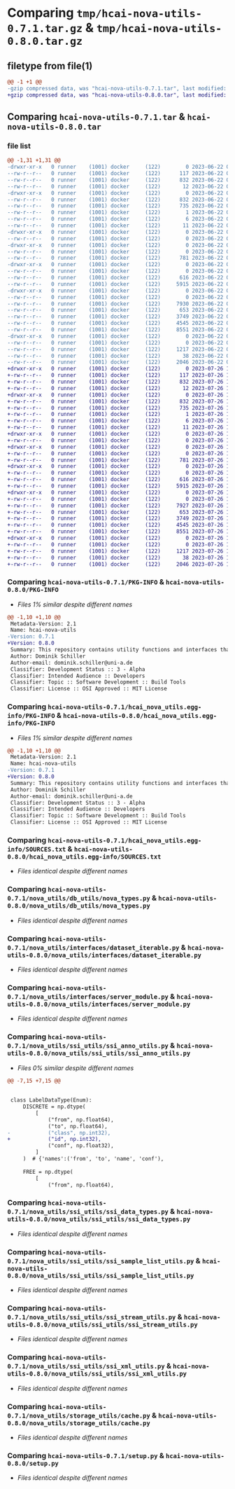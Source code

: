 # Comparing `tmp/hcai-nova-utils-0.7.1.tar.gz` & `tmp/hcai-nova-utils-0.8.0.tar.gz`

## filetype from file(1)

```diff
@@ -1 +1 @@
-gzip compressed data, was "hcai-nova-utils-0.7.1.tar", last modified: Thu Jun 22 07:31:50 2023, max compression
+gzip compressed data, was "hcai-nova-utils-0.8.0.tar", last modified: Wed Jul 26 13:35:06 2023, max compression
```

## Comparing `hcai-nova-utils-0.7.1.tar` & `hcai-nova-utils-0.8.0.tar`

### file list

```diff
@@ -1,31 +1,31 @@
-drwxr-xr-x   0 runner    (1001) docker     (122)        0 2023-06-22 07:31:50.654689 hcai-nova-utils-0.7.1/
--rw-r--r--   0 runner    (1001) docker     (122)      117 2023-06-22 07:31:42.000000 hcai-nova-utils-0.7.1/MANIFEST.in
--rw-r--r--   0 runner    (1001) docker     (122)      832 2023-06-22 07:31:50.654689 hcai-nova-utils-0.7.1/PKG-INFO
--rw-r--r--   0 runner    (1001) docker     (122)       12 2023-06-22 07:31:42.000000 hcai-nova-utils-0.7.1/README.md
-drwxr-xr-x   0 runner    (1001) docker     (122)        0 2023-06-22 07:31:50.654689 hcai-nova-utils-0.7.1/hcai_nova_utils.egg-info/
--rw-r--r--   0 runner    (1001) docker     (122)      832 2023-06-22 07:31:50.000000 hcai-nova-utils-0.7.1/hcai_nova_utils.egg-info/PKG-INFO
--rw-r--r--   0 runner    (1001) docker     (122)      735 2023-06-22 07:31:50.000000 hcai-nova-utils-0.7.1/hcai_nova_utils.egg-info/SOURCES.txt
--rw-r--r--   0 runner    (1001) docker     (122)        1 2023-06-22 07:31:50.000000 hcai-nova-utils-0.7.1/hcai_nova_utils.egg-info/dependency_links.txt
--rw-r--r--   0 runner    (1001) docker     (122)        6 2023-06-22 07:31:50.000000 hcai-nova-utils-0.7.1/hcai_nova_utils.egg-info/requires.txt
--rw-r--r--   0 runner    (1001) docker     (122)       11 2023-06-22 07:31:50.000000 hcai-nova-utils-0.7.1/hcai_nova_utils.egg-info/top_level.txt
-drwxr-xr-x   0 runner    (1001) docker     (122)        0 2023-06-22 07:31:50.654689 hcai-nova-utils-0.7.1/nova_utils/
--rw-r--r--   0 runner    (1001) docker     (122)        0 2023-06-22 07:31:42.000000 hcai-nova-utils-0.7.1/nova_utils/__init__.py
-drwxr-xr-x   0 runner    (1001) docker     (122)        0 2023-06-22 07:31:50.654689 hcai-nova-utils-0.7.1/nova_utils/db_utils/
--rw-r--r--   0 runner    (1001) docker     (122)        0 2023-06-22 07:31:42.000000 hcai-nova-utils-0.7.1/nova_utils/db_utils/__init__.py
--rw-r--r--   0 runner    (1001) docker     (122)      781 2023-06-22 07:31:42.000000 hcai-nova-utils-0.7.1/nova_utils/db_utils/nova_types.py
-drwxr-xr-x   0 runner    (1001) docker     (122)        0 2023-06-22 07:31:50.654689 hcai-nova-utils-0.7.1/nova_utils/interfaces/
--rw-r--r--   0 runner    (1001) docker     (122)        0 2023-06-22 07:31:42.000000 hcai-nova-utils-0.7.1/nova_utils/interfaces/__init__.py
--rw-r--r--   0 runner    (1001) docker     (122)      616 2023-06-22 07:31:42.000000 hcai-nova-utils-0.7.1/nova_utils/interfaces/dataset_iterable.py
--rw-r--r--   0 runner    (1001) docker     (122)     5915 2023-06-22 07:31:42.000000 hcai-nova-utils-0.7.1/nova_utils/interfaces/server_module.py
-drwxr-xr-x   0 runner    (1001) docker     (122)        0 2023-06-22 07:31:50.654689 hcai-nova-utils-0.7.1/nova_utils/ssi_utils/
--rw-r--r--   0 runner    (1001) docker     (122)        0 2023-06-22 07:31:42.000000 hcai-nova-utils-0.7.1/nova_utils/ssi_utils/__init__.py
--rw-r--r--   0 runner    (1001) docker     (122)     7930 2023-06-22 07:31:42.000000 hcai-nova-utils-0.7.1/nova_utils/ssi_utils/ssi_anno_utils.py
--rw-r--r--   0 runner    (1001) docker     (122)      653 2023-06-22 07:31:42.000000 hcai-nova-utils-0.7.1/nova_utils/ssi_utils/ssi_data_types.py
--rw-r--r--   0 runner    (1001) docker     (122)     3749 2023-06-22 07:31:42.000000 hcai-nova-utils-0.7.1/nova_utils/ssi_utils/ssi_sample_list_utils.py
--rw-r--r--   0 runner    (1001) docker     (122)     4545 2023-06-22 07:31:42.000000 hcai-nova-utils-0.7.1/nova_utils/ssi_utils/ssi_stream_utils.py
--rw-r--r--   0 runner    (1001) docker     (122)     8551 2023-06-22 07:31:42.000000 hcai-nova-utils-0.7.1/nova_utils/ssi_utils/ssi_xml_utils.py
-drwxr-xr-x   0 runner    (1001) docker     (122)        0 2023-06-22 07:31:50.654689 hcai-nova-utils-0.7.1/nova_utils/storage_utils/
--rw-r--r--   0 runner    (1001) docker     (122)        0 2023-06-22 07:31:42.000000 hcai-nova-utils-0.7.1/nova_utils/storage_utils/__init__.py
--rw-r--r--   0 runner    (1001) docker     (122)     1217 2023-06-22 07:31:42.000000 hcai-nova-utils-0.7.1/nova_utils/storage_utils/cache.py
--rw-r--r--   0 runner    (1001) docker     (122)       38 2023-06-22 07:31:50.654689 hcai-nova-utils-0.7.1/setup.cfg
--rw-r--r--   0 runner    (1001) docker     (122)     2046 2023-06-22 07:31:42.000000 hcai-nova-utils-0.7.1/setup.py
+drwxr-xr-x   0 runner    (1001) docker     (122)        0 2023-07-26 13:35:06.315693 hcai-nova-utils-0.8.0/
+-rw-r--r--   0 runner    (1001) docker     (122)      117 2023-07-26 13:34:55.000000 hcai-nova-utils-0.8.0/MANIFEST.in
+-rw-r--r--   0 runner    (1001) docker     (122)      832 2023-07-26 13:35:06.315693 hcai-nova-utils-0.8.0/PKG-INFO
+-rw-r--r--   0 runner    (1001) docker     (122)       12 2023-07-26 13:34:55.000000 hcai-nova-utils-0.8.0/README.md
+drwxr-xr-x   0 runner    (1001) docker     (122)        0 2023-07-26 13:35:06.315693 hcai-nova-utils-0.8.0/hcai_nova_utils.egg-info/
+-rw-r--r--   0 runner    (1001) docker     (122)      832 2023-07-26 13:35:06.000000 hcai-nova-utils-0.8.0/hcai_nova_utils.egg-info/PKG-INFO
+-rw-r--r--   0 runner    (1001) docker     (122)      735 2023-07-26 13:35:06.000000 hcai-nova-utils-0.8.0/hcai_nova_utils.egg-info/SOURCES.txt
+-rw-r--r--   0 runner    (1001) docker     (122)        1 2023-07-26 13:35:06.000000 hcai-nova-utils-0.8.0/hcai_nova_utils.egg-info/dependency_links.txt
+-rw-r--r--   0 runner    (1001) docker     (122)        6 2023-07-26 13:35:06.000000 hcai-nova-utils-0.8.0/hcai_nova_utils.egg-info/requires.txt
+-rw-r--r--   0 runner    (1001) docker     (122)       11 2023-07-26 13:35:06.000000 hcai-nova-utils-0.8.0/hcai_nova_utils.egg-info/top_level.txt
+drwxr-xr-x   0 runner    (1001) docker     (122)        0 2023-07-26 13:35:06.315693 hcai-nova-utils-0.8.0/nova_utils/
+-rw-r--r--   0 runner    (1001) docker     (122)        0 2023-07-26 13:34:55.000000 hcai-nova-utils-0.8.0/nova_utils/__init__.py
+drwxr-xr-x   0 runner    (1001) docker     (122)        0 2023-07-26 13:35:06.315693 hcai-nova-utils-0.8.0/nova_utils/db_utils/
+-rw-r--r--   0 runner    (1001) docker     (122)        0 2023-07-26 13:34:55.000000 hcai-nova-utils-0.8.0/nova_utils/db_utils/__init__.py
+-rw-r--r--   0 runner    (1001) docker     (122)      781 2023-07-26 13:34:55.000000 hcai-nova-utils-0.8.0/nova_utils/db_utils/nova_types.py
+drwxr-xr-x   0 runner    (1001) docker     (122)        0 2023-07-26 13:35:06.315693 hcai-nova-utils-0.8.0/nova_utils/interfaces/
+-rw-r--r--   0 runner    (1001) docker     (122)        0 2023-07-26 13:34:55.000000 hcai-nova-utils-0.8.0/nova_utils/interfaces/__init__.py
+-rw-r--r--   0 runner    (1001) docker     (122)      616 2023-07-26 13:34:55.000000 hcai-nova-utils-0.8.0/nova_utils/interfaces/dataset_iterable.py
+-rw-r--r--   0 runner    (1001) docker     (122)     5915 2023-07-26 13:34:55.000000 hcai-nova-utils-0.8.0/nova_utils/interfaces/server_module.py
+drwxr-xr-x   0 runner    (1001) docker     (122)        0 2023-07-26 13:35:06.315693 hcai-nova-utils-0.8.0/nova_utils/ssi_utils/
+-rw-r--r--   0 runner    (1001) docker     (122)        0 2023-07-26 13:34:55.000000 hcai-nova-utils-0.8.0/nova_utils/ssi_utils/__init__.py
+-rw-r--r--   0 runner    (1001) docker     (122)     7927 2023-07-26 13:34:55.000000 hcai-nova-utils-0.8.0/nova_utils/ssi_utils/ssi_anno_utils.py
+-rw-r--r--   0 runner    (1001) docker     (122)      653 2023-07-26 13:34:55.000000 hcai-nova-utils-0.8.0/nova_utils/ssi_utils/ssi_data_types.py
+-rw-r--r--   0 runner    (1001) docker     (122)     3749 2023-07-26 13:34:55.000000 hcai-nova-utils-0.8.0/nova_utils/ssi_utils/ssi_sample_list_utils.py
+-rw-r--r--   0 runner    (1001) docker     (122)     4545 2023-07-26 13:34:55.000000 hcai-nova-utils-0.8.0/nova_utils/ssi_utils/ssi_stream_utils.py
+-rw-r--r--   0 runner    (1001) docker     (122)     8551 2023-07-26 13:34:55.000000 hcai-nova-utils-0.8.0/nova_utils/ssi_utils/ssi_xml_utils.py
+drwxr-xr-x   0 runner    (1001) docker     (122)        0 2023-07-26 13:35:06.315693 hcai-nova-utils-0.8.0/nova_utils/storage_utils/
+-rw-r--r--   0 runner    (1001) docker     (122)        0 2023-07-26 13:34:55.000000 hcai-nova-utils-0.8.0/nova_utils/storage_utils/__init__.py
+-rw-r--r--   0 runner    (1001) docker     (122)     1217 2023-07-26 13:34:55.000000 hcai-nova-utils-0.8.0/nova_utils/storage_utils/cache.py
+-rw-r--r--   0 runner    (1001) docker     (122)       38 2023-07-26 13:35:06.315693 hcai-nova-utils-0.8.0/setup.cfg
+-rw-r--r--   0 runner    (1001) docker     (122)     2046 2023-07-26 13:34:55.000000 hcai-nova-utils-0.8.0/setup.py
```

### Comparing `hcai-nova-utils-0.7.1/PKG-INFO` & `hcai-nova-utils-0.8.0/PKG-INFO`

 * *Files 1% similar despite different names*

```diff
@@ -1,10 +1,10 @@
 Metadata-Version: 2.1
 Name: hcai-nova-utils
-Version: 0.7.1
+Version: 0.8.0
 Summary: This repository contains utility functions and interfaces that can be used to interact with the NOVA annotation tool.
 Author: Dominik Schiller
 Author-email: dominik.schiller@uni-a.de
 Classifier: Development Status :: 3 - Alpha
 Classifier: Intended Audience :: Developers
 Classifier: Topic :: Software Development :: Build Tools
 Classifier: License :: OSI Approved :: MIT License
```

### Comparing `hcai-nova-utils-0.7.1/hcai_nova_utils.egg-info/PKG-INFO` & `hcai-nova-utils-0.8.0/hcai_nova_utils.egg-info/PKG-INFO`

 * *Files 1% similar despite different names*

```diff
@@ -1,10 +1,10 @@
 Metadata-Version: 2.1
 Name: hcai-nova-utils
-Version: 0.7.1
+Version: 0.8.0
 Summary: This repository contains utility functions and interfaces that can be used to interact with the NOVA annotation tool.
 Author: Dominik Schiller
 Author-email: dominik.schiller@uni-a.de
 Classifier: Development Status :: 3 - Alpha
 Classifier: Intended Audience :: Developers
 Classifier: Topic :: Software Development :: Build Tools
 Classifier: License :: OSI Approved :: MIT License
```

### Comparing `hcai-nova-utils-0.7.1/hcai_nova_utils.egg-info/SOURCES.txt` & `hcai-nova-utils-0.8.0/hcai_nova_utils.egg-info/SOURCES.txt`

 * *Files identical despite different names*

### Comparing `hcai-nova-utils-0.7.1/nova_utils/db_utils/nova_types.py` & `hcai-nova-utils-0.8.0/nova_utils/db_utils/nova_types.py`

 * *Files identical despite different names*

### Comparing `hcai-nova-utils-0.7.1/nova_utils/interfaces/dataset_iterable.py` & `hcai-nova-utils-0.8.0/nova_utils/interfaces/dataset_iterable.py`

 * *Files identical despite different names*

### Comparing `hcai-nova-utils-0.7.1/nova_utils/interfaces/server_module.py` & `hcai-nova-utils-0.8.0/nova_utils/interfaces/server_module.py`

 * *Files identical despite different names*

### Comparing `hcai-nova-utils-0.7.1/nova_utils/ssi_utils/ssi_anno_utils.py` & `hcai-nova-utils-0.8.0/nova_utils/ssi_utils/ssi_anno_utils.py`

 * *Files 0% similar despite different names*

```diff
@@ -7,15 +7,15 @@
 
 
 class LabelDataType(Enum):
     DISCRETE = np.dtype(
         [
             ("from", np.float64),
             ("to", np.float64),
-            ("class", np.int32),
+            ("id", np.int32),
             ("conf", np.float32),
         ]
     )  # {'names':('from', 'to', 'name', 'conf'),
 
     FREE = np.dtype(
         [
             ("from", np.float64),
```

### Comparing `hcai-nova-utils-0.7.1/nova_utils/ssi_utils/ssi_data_types.py` & `hcai-nova-utils-0.8.0/nova_utils/ssi_utils/ssi_data_types.py`

 * *Files identical despite different names*

### Comparing `hcai-nova-utils-0.7.1/nova_utils/ssi_utils/ssi_sample_list_utils.py` & `hcai-nova-utils-0.8.0/nova_utils/ssi_utils/ssi_sample_list_utils.py`

 * *Files identical despite different names*

### Comparing `hcai-nova-utils-0.7.1/nova_utils/ssi_utils/ssi_stream_utils.py` & `hcai-nova-utils-0.8.0/nova_utils/ssi_utils/ssi_stream_utils.py`

 * *Files identical despite different names*

### Comparing `hcai-nova-utils-0.7.1/nova_utils/ssi_utils/ssi_xml_utils.py` & `hcai-nova-utils-0.8.0/nova_utils/ssi_utils/ssi_xml_utils.py`

 * *Files identical despite different names*

### Comparing `hcai-nova-utils-0.7.1/nova_utils/storage_utils/cache.py` & `hcai-nova-utils-0.8.0/nova_utils/storage_utils/cache.py`

 * *Files identical despite different names*

### Comparing `hcai-nova-utils-0.7.1/setup.py` & `hcai-nova-utils-0.8.0/setup.py`

 * *Files identical despite different names*

